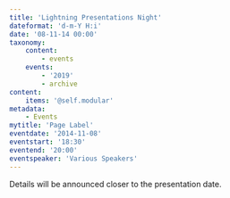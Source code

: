 ```yaml
---
title: 'Lightning Presentations Night'
dateformat: 'd-m-Y H:i'
date: '08-11-14 00:00'
taxonomy:
    content:
        - events
    events:
        - '2019'
        - archive
content:
    items: '@self.modular'
metadata:
    - Events
mytitle: 'Page Label'
eventdate: '2014-11-08'
eventstart: '18:30'
eventend: '20:00'
eventspeaker: 'Various Speakers'
---
```


Details will be announced closer to the presentation date.

